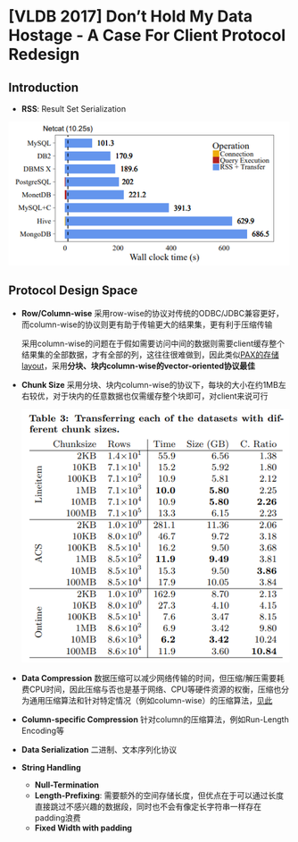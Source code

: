 # [VLDB 2017] Don’t Hold My Data Hostage - A Case For Client Protocol Redesign

## Introduction

- **RSS**: Result Set Serialization

![p01](images/net01.png)

## Protocol Design Space

- **Row/Column-wise**
  采用row-wise的协议对传统的ODBC/JDBC兼容更好，而column-wise的协议则更有助于传输更大的结果集，更有利于压缩传输

  采用column-wise的问题在于假如需要访问中间的数据则需要client缓存整个结果集的全部数据，才有全部的列，这往往很难做到，因此类似[PAX的存储layout](03.Storage_Models_Data_Layout.md#hybrid-storage-model-pax)，采用**分块、块内column-wise的vector-oriented协议最佳**
- **Chunk Size**
  采用分块、块内column-wise的协议下，每块的大小在约1MB左右较优，对于块内的任意数据也仅需缓存整个块即可，对client来说可行

  ![p02](images/net02.png)

- **Data Compression**
  数据压缩可以减少网络传输的时间，但压缩/解压需要耗费CPU时间，因此压缩与否也是基于网络、CPU等硬件资源的权衡，压缩也分为通用压缩算法和针对特定情况（例如column-wise）的压缩算法，[见此](05.Database_Compression.md)
- **Column-specific Compression**
  针对column的压缩算法，例如Run-Length Encoding等
- **Data Serialization**
  二进制、文本序列化协议
- **String Handling**
  - **Null-Termination**
  - **Length-Prefixing**: 需要额外的空间存储长度，但优点在于可以通过长度直接跳过不感兴趣的数据段，同时也不会有像定长字符串一样存在padding浪费
  - **Fixed Width with padding**
